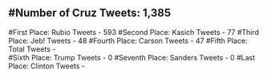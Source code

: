 #Number of Cruz Tweets: 1,385
---
#First Place: Rubio Tweets - 593
#Second Place: Kasich Tweets - 77
#Third Place: Jeb! Tweets - 48
#Fourth Place: Carson Tweets - 47
#Fifth Place: Total Tweets -  
#Sixth Place: Trump Tweets - 0
#Seventh Place: Sanders Tweets - 0
#Last Place: Clinton Tweets - 

